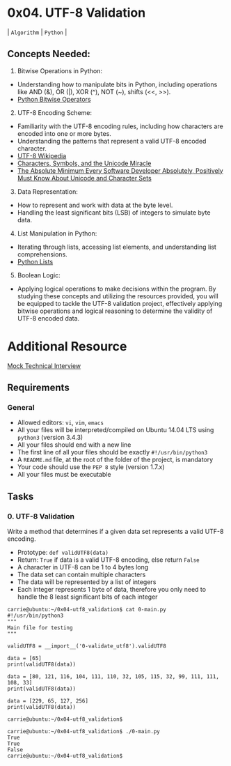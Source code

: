 # 0x04. UTF-8 Validation

| `Algorithm` | `Python` |

## Concepts Needed:
1. Bitwise Operations in Python:

+ Understanding how to manipulate bits in Python, including operations like AND (&), OR (|), XOR (^), NOT (~), shifts (<<, >>).
+ [Python Bitwise Operators](https://wiki.python.org/moin/BitwiseOperators)
2. UTF-8 Encoding Scheme:

+ Familiarity with the UTF-8 encoding rules, including how characters are encoded into one or more bytes.
+ Understanding the patterns that represent a valid UTF-8 encoded character.
+ [UTF-8 Wikipedia](https://en.wikipedia.org/wiki/UTF-8)
+ [Characters, Symbols, and the Unicode Miracle](https://www.youtube.com/watch?v=MijmeoH9LT4)
+ [The Absolute Minimum Every Software Developer Absolutely, Positively Must Know About Unicode and Character Sets](https://www.joelonsoftware.com/2003/10/08/the-absolute-minimum-every-software-developer-absolutely-positively-must-know-about-unicode-and-character-sets-no-excuses/)<br>
3. Data Representation:

+ How to represent and work with data at the byte level.
+ Handling the least significant bits (LSB) of integers to simulate byte data.
4. List Manipulation in Python:

+ Iterating through lists, accessing list elements, and understanding list comprehensions.
+ [Python Lists](https://docs.python.org/3/tutorial/datastructures.html#more-on-lists)
5. Boolean Logic:

+ Applying logical operations to make decisions within the program.
By studying these concepts and utilizing the resources provided, you will be equipped to tackle the UTF-8 validation project, effectively applying bitwise operations and logical reasoning to determine the validity of UTF-8 encoded data.

# Additional Resource
[Mock Technical Interview](https://www.youtube.com/watch?v=QvqvMxg24gY)

## Requirements

### General

+ Allowed editors: `vi`, `vim`, `emacs`
+ All your files will be interpreted/compiled on Ubuntu 14.04 LTS using `python3` (version 3.4.3)
+ All your files should end with a new line
+ The first line of all your files should be exactly `#!/usr/bin/python3`
+ A `README.md` file, at the root of the folder of the project, is mandatory
+ Your code should use the `PEP 8` style (version 1.7.x)
+ All your files must be executable

## Tasks

### 0. UTF-8 Validation

Write a method that determines if a given data set represents a valid UTF-8 encoding.

+ Prototype: `def validUTF8(data)`
+ Return: `True` if data is a valid UTF-8 encoding, else return `False`
+ A character in UTF-8 can be 1 to 4 bytes long
+ The data set can contain multiple characters
+ The data will be represented by a list of integers
+ Each integer represents 1 byte of data, therefore you only need to handle the 8 least significant bits of each integer

```
carrie@ubuntu:~/0x04-utf8_validation$ cat 0-main.py
#!/usr/bin/python3
"""
Main file for testing
"""

validUTF8 = __import__('0-validate_utf8').validUTF8

data = [65]
print(validUTF8(data))

data = [80, 121, 116, 104, 111, 110, 32, 105, 115, 32, 99, 111, 111, 108, 33]
print(validUTF8(data))

data = [229, 65, 127, 256]
print(validUTF8(data))

carrie@ubuntu:~/0x04-utf8_validation$
```

```
carrie@ubuntu:~/0x04-utf8_validation$ ./0-main.py
True
True
False
carrie@ubuntu:~/0x04-utf8_validation$
```
